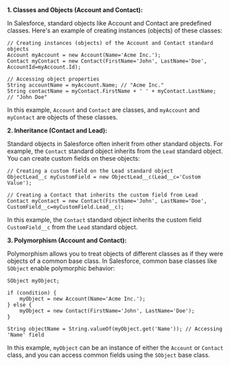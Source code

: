 

**1. Classes and Objects (Account and Contact):**

In Salesforce, standard objects like Account and Contact are predefined classes. Here's an example of creating instances (objects) of these classes:

```apex
// Creating instances (objects) of the Account and Contact standard objects
Account myAccount = new Account(Name='Acme Inc.');
Contact myContact = new Contact(FirstName='John', LastName='Doe', AccountId=myAccount.Id);

// Accessing object properties
String accountName = myAccount.Name; // "Acme Inc."
String contactName = myContact.FirstName + ' ' + myContact.LastName; // "John Doe"
```

In this example, `Account` and `Contact` are classes, and `myAccount` and `myContact` are objects of these classes.

**2. Inheritance (Contact and Lead):**

Standard objects in Salesforce often inherit from other standard objects. For example, the `Contact` standard object inherits from the `Lead` standard object. You can create custom fields on these objects:

```apex
// Creating a custom field on the Lead standard object
ObjectLead__c myCustomField = new ObjectLead__c(Lead__c='Custom Value');

// Creating a Contact that inherits the custom field from Lead
Contact myContact = new Contact(FirstName='John', LastName='Doe', CustomField__c=myCustomField.Lead__c);
```

In this example, the `Contact` standard object inherits the custom field `CustomField__c` from the `Lead` standard object.

**3. Polymorphism (Account and Contact):**

Polymorphism allows you to treat objects of different classes as if they were objects of a common base class. In Salesforce, common base classes like `SObject` enable polymorphic behavior:

```apex
SObject myObject;

if (condition) {
    myObject = new Account(Name='Acme Inc.');
} else {
    myObject = new Contact(FirstName='John', LastName='Doe');
}

String objectName = String.valueOf(myObject.get('Name')); // Accessing 'Name' field
```

In this example, `myObject` can be an instance of either the `Account` or `Contact` class, and you can access common fields using the `SObject` base class.

